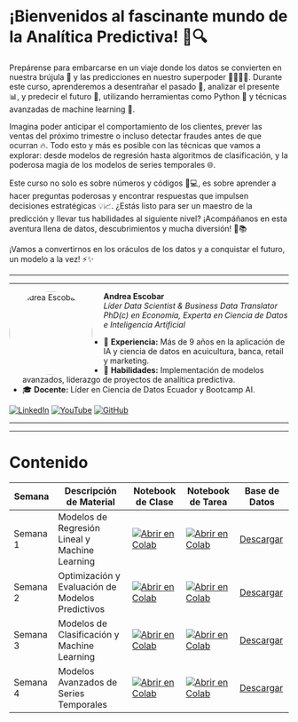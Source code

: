 # ¡Bienvenidos al fascinante mundo de la **Analítica Predictiva**! 🚀🔍

Prepárense para embarcarse en un viaje donde los datos se convierten en nuestra brújula 🧭 y las predicciones en nuestro superpoder 🦸‍♂️🦸‍♀️. Durante este curso, aprenderemos a desentrañar el pasado 📜, analizar el presente 📊, y predecir el futuro 🔮, utilizando herramientas como Python 🐍 y técnicas avanzadas de machine learning 🤖.

Imagina poder anticipar el comportamiento de los clientes, prever las ventas del próximo trimestre o incluso detectar fraudes antes de que ocurran 🔥. Todo esto y más es posible con las técnicas que vamos a explorar: desde modelos de regresión hasta algoritmos de clasificación, y la poderosa magia de los modelos de series temporales 🌐.

Este curso no solo es sobre números y códigos 🧮💻, es sobre aprender a hacer preguntas poderosas y encontrar respuestas que impulsen decisiones estratégicas 💡📈. ¿Estás listo para ser un maestro de la predicción y llevar tus habilidades al siguiente nivel? ¡Acompáñanos en esta aventura llena de datos, descubrimientos y mucha diversión! 🎉📚

¡Vamos a convertirnos en los oráculos de los datos y a conquistar el futuro, un modelo a la vez! ⚡✨

---
---

<img src="https://media.licdn.com/dms/image/v2/C4E03AQHZGotkHF4omQ/profile-displayphoto-shrink_800_800/profile-displayphoto-shrink_800_800/0/1588563104816?e=1730332800&v=beta&t=YFxU16VIg7ixYDMI1Tf4uRyBXkB8VGCXbyiY-eQZpDs" alt="Andrea Escobar" width="150" align="left" style="margin-right: 20px; border-radius: 50%;">

**Andrea Escobar**  
*Líder Data Scientist & Business Data Translator*  
*PhD(c) en Economía, Experta en Ciencia de Datos e Inteligencia Artificial*  

- 💼 **Experiencia:** Más de 9 años en la aplicación de IA y ciencia de datos en acuicultura, banca, retail y marketing.
- 🚀 **Habilidades:** Implementación de modelos avanzados, liderazgo de proyectos de analítica predictiva.
- 🎓 **Docente:** Líder en Ciencia de Datos Ecuador y Bootcamp AI.


[![LinkedIn](https://img.shields.io/badge/LinkedIn-Profile-blue?logo=linkedin)](https://www.linkedin.com/in/amescobar/) 
[![YouTube](https://img.shields.io/badge/YouTube-Channel-red?logo=youtube)](https://www.youtube.com/@gaterIAuio)
[![GitHub](https://img.shields.io/badge/GitHub-Repo-black?logo=github)](https://github.com/andreaescobar111)

---
---
# Contenido

| Semana   | Descripción de Material                                           | Notebook de Clase | Notebook de Tarea | Base de Datos |
|----------|-------------------------------------------------------------------|-------------------|-------------------|---------------|
| Semana 1 | Modelos de Regresión Lineal y Machine Learning                       | [![Abrir en Colab](https://colab.research.google.com/assets/colab-badge.svg)](https://colab.research.google.com/github/usuario/repositorio/blob/main/Semana1/Presesion.ipynb) | [![Abrir en Colab](https://colab.research.google.com/assets/colab-badge.svg)](https://colab.research.google.com/github/usuario/repositorio/blob/main/Semana1/Postsesion.ipynb) | [Descargar](https://github.com/usuario/repositorio/blob/main/Semana1/Base_de_Datos/dataset.csv) |
| Semana 2 | Optimización y Evaluación de Modelos Predictivos                  | [![Abrir en Colab](https://colab.research.google.com/assets/colab-badge.svg)](https://colab.research.google.com/github/usuario/repositorio/blob/main/Semana2/Presesion.ipynb) | [![Abrir en Colab](https://colab.research.google.com/assets/colab-badge.svg)](https://colab.research.google.com/github/usuario/repositorio/blob/main/Semana2/Postsesion.ipynb) | [Descargar](https://github.com/usuario/repositorio/blob/main/Semana2/Base_de_Datos/dataset.csv) |
| Semana 3 | Modelos de Clasificación y Machine Learning                       | [![Abrir en Colab](https://colab.research.google.com/assets/colab-badge.svg)](https://colab.research.google.com/github/usuario/repositorio/blob/main/Semana3/Presesion.ipynb) | [![Abrir en Colab](https://colab.research.google.com/assets/colab-badge.svg)](https://colab.research.google.com/github/usuario/repositorio/blob/main/Semana3/Postsesion.ipynb) | [Descargar](https://github.com/usuario/repositorio/blob/main/Semana3/Base_de_Datos/dataset.csv) |
| Semana 4 | Modelos Avanzados de Series Temporales                            | [![Abrir en Colab](https://colab.research.google.com/assets/colab-badge.svg)](https://colab.research.google.com/github/usuario/repositorio/blob/main/Semana4/Presesion.ipynb) | [![Abrir en Colab](https://colab.research.google.com/assets/colab-badge.svg)](https://colab.research.google.com/github/usuario/repositorio/blob/main/Semana4/Postsesion.ipynb) | [Descargar](https://github.com/usuario/repositorio/blob/main/Semana4/Base_de_Datos/dataset.csv) |


